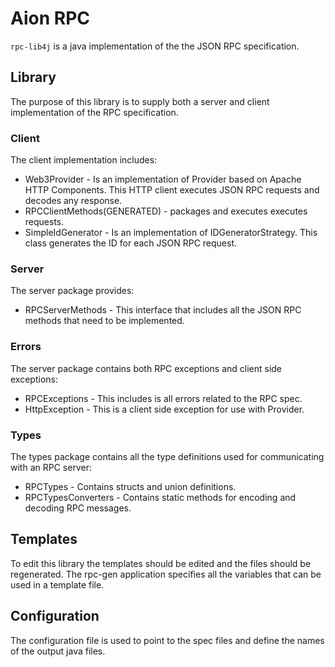 # Aion RPC
`rpc-lib4j` is a java implementation of the the JSON RPC specification. 

## Library

The purpose of this library is to supply both a server and client implementation of the RPC specification.

### Client

The client implementation includes:
* Web3Provider - Is an implementation of Provider based on Apache HTTP Components. This HTTP client 
executes JSON RPC requests and decodes any response.
* RPCClientMethods(GENERATED) - packages and executes executes requests. 
* SimpleIdGenerator - Is an implementation of IDGeneratorStrategy. This class generates the ID for
each JSON RPC request.

### Server

The server package provides: 
* RPCServerMethods - This interface that includes all the JSON RPC methods that need to be implemented. 

### Errors

The server package contains both RPC exceptions and client side exceptions: 
* RPCExceptions - This includes is all errors related to the RPC spec.
* HttpException - This is a client side exception for use with Provider.

### Types

The types package contains all the type definitions used for communicating with an RPC server: 
* RPCTypes - Contains structs and union definitions. 
* RPCTypesConverters - Contains static methods for encoding and decoding RPC messages.

## Templates

To edit this library the templates should be edited and the files should be regenerated. 
The rpc-gen application specifies all the variables that can be used in a template file. 

## Configuration 

The configuration file is used to point to the spec files and define the names of the output java files.


